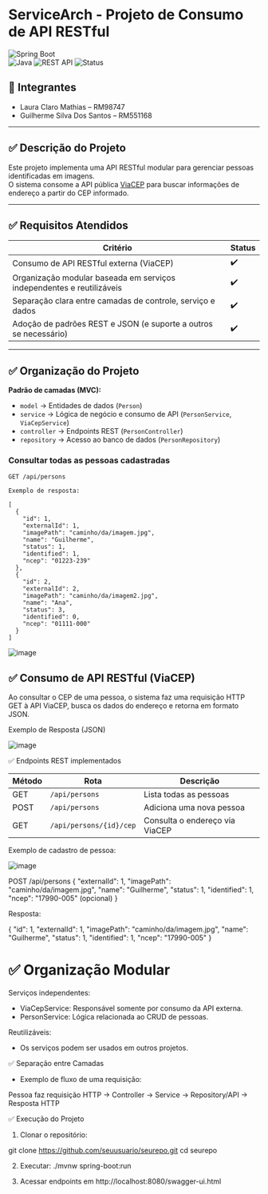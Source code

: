 # ServiceArch - Projeto de Consumo de API RESTful

![Spring Boot](https://img.shields.io/badge/Spring%20Boot-3.5.0-brightgreen)  
![Java](https://img.shields.io/badge/Java-17-blue)
![REST API](https://img.shields.io/badge/REST-API-blue)
![Status](https://img.shields.io/badge/Status-100%25-green)

## 👥 Integrantes

- Laura Claro Mathias – RM98747
- Guilherme Silva Dos Santos – RM551168
  
---

## ✅ Descrição do Projeto

Este projeto implementa uma API RESTful modular para gerenciar pessoas identificadas em imagens.  
O sistema consome a API pública [ViaCEP](https://viacep.com.br/) para buscar informações de endereço a partir do CEP informado.

---

## ✅ Requisitos Atendidos

| Critério                                                                                  | Status |
|-------------------------------------------------------------------------------------------|--------|
| Consumo de API RESTful externa (ViaCEP)                                                   | ✔️     |
| Organização modular baseada em serviços independentes e reutilizáveis                     | ✔️     |
| Separação clara entre camadas de controle, serviço e dados                                | ✔️     |
| Adoção de padrões REST e JSON (e suporte a outros se necessário)                          | ✔️     |

---

## ✅ Organização do Projeto

**Padrão de camadas (MVC):**
- `model`       → Entidades de dados (`Person`)
- `service`     → Lógica de negócio e consumo de API (`PersonService`, `ViaCepService`)
- `controller`  → Endpoints REST (`PersonController`)
- `repository`  → Acesso ao banco de dados (`PersonRepository`)




### Consultar todas as pessoas cadastradas

```http
GET /api/persons

Exemplo de resposta:

[
  {
    "id": 1,
    "externalId": 1,
    "imagePath": "caminho/da/imagem.jpg",
    "name": "Guilherme",
    "status": 1,
    "identified": 1,
    "ncep": "01223-239"
  },
  {
    "id": 2,
    "externalId": 2,
    "imagePath": "caminho/da/imagem2.jpg",
    "name": "Ana",
    "status": 3,
    "identified": 0,
    "ncep": "01111-000"
  }
]
```
![image](https://github.com/user-attachments/assets/2f801905-00d7-4a63-a298-7261722e0dd8)


## ✅ Consumo de API RESTful (ViaCEP)

Ao consultar o CEP de uma pessoa, o sistema faz uma requisição HTTP GET à API ViaCEP, busca os dados do endereço e retorna em formato JSON.

Exemplo de Resposta (JSON)

![image](https://github.com/user-attachments/assets/8fe98385-e8bb-493b-86ae-9b8cc2eb803a)


✅ Endpoints REST implementados

| Método | Rota                    | Descrição                      |
| ------ | ----------------------- | ------------------------------ |
| GET    | `/api/persons`          | Lista todas as pessoas         |
| POST   | `/api/persons`          | Adiciona uma nova pessoa       |
| GET    | `/api/persons/{id}/cep` | Consulta o endereço via ViaCEP |

Exemplo de cadastro de pessoa:


![image](https://github.com/user-attachments/assets/796dd3b1-f781-4a3b-ac56-e2b4424bd980)

POST /api/persons
{
  "externalId": 1,
  "imagePath": "caminho/da/imagem.jpg",
  "name": "Guilherme",
  "status": 1,
  "identified": 1,
  "ncep": "17990-005"  (opcional)
}

Resposta:

{
  "id": 1,
  "externalId": 1,
  "imagePath": "caminho/da/imagem.jpg",
  "name": "Guilherme",
  "status": 1,
  "identified": 1,
  "ncep": "17990-005"
}



# ✅ Organização Modular


Serviços independentes:

- ViaCepService: Responsável somente por consumo da API externa.
- PersonService: Lógica relacionada ao CRUD de pessoas.

Reutilizáveis:
- Os serviços podem ser usados em outros projetos.


✅ Separação entre Camadas

- Exemplo de fluxo de uma requisição:
  
Pessoa faz requisição HTTP → Controller → Service → Repository/API → Resposta HTTP


✅ Execução do Projeto
1. Clonar o repositório:

git clone https://github.com/seuusuario/seurepo.git
cd seurepo

2. Executar:
./mvnw spring-boot:run

3. Acessar endpoints em http://localhost:8080/swagger-ui.html

   




